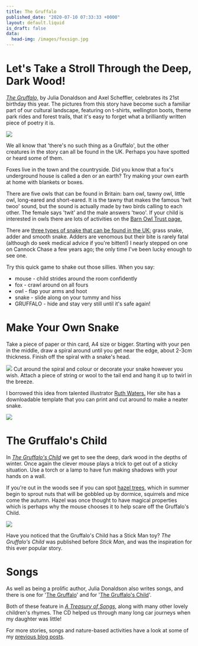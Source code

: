 ```yaml
---
title: The Gruffalo
published_date: "2020-07-10 07:33:33 +0000"
layout: default.liquid
is_draft: false
data:
  head-img: /images/foxsign.jpg
---
```

# Let's Take a Stroll Through the Deep, Dark Wood!

*[The Gruffalo,](https://www.youtube.com/watch?v=kQpmH04n_vA)* by Julia Donaldson and Axel Scheffler, celebrates its 21st birthday this year. The pictures from this story have become such a familiar part of our cultural landscape, featuring on t-shirts, wellington boots, theme park rides and forest trails, that it's easy to forget what a brilliantly written piece of poetry it is. 

![](/images/gruffpuppet.jpg)

We all know that 'there's no such thing as a Gruffalo', but the other creatures in the story can all be found in the UK. Perhaps you have spotted or heard some of them.

Foxes live in the town and the countryside. Did you know that a fox's underground house is called a den or an earth? Try making your own earth at home with blankets or boxes. 

There are five owls that can be found in Britain: barn owl, tawny owl, little owl, long-eared and short-eared. It is the tawny that makes the famous 'twit twoo' sound, but the sound is actually made by two birds calling to each other. The female says 'twit' and the male answers 'twoo'. If your child is interested in owls there are lots of activities on the [Barn Owl Trust page.](https://www.barnowltrust.org.uk/owl-facts-for-kids/)

There are [three types of snake that can be found in the UK:](https://www.wildlifetrusts.org/how-identify/identify-snakes) grass snake, adder and smooth snake. Adders are venomous but their bite is rarely fatal (although do seek medical advice if you're bitten!) I nearly stepped on one on Cannock Chase a few years ago; the only time I've been lucky enough to see one. 

Try this quick game to shake out those sillies. 
When you say:
* mouse - child strides around the room confidently
* fox - crawl around on all fours
* owl - flap your arms and hoot
* snake - slide along on your tummy and hiss 
* GRUFFALO - hide and stay very still until it's safe again!

# Make Your Own Snake
Take a piece of paper or thin card, A4 size or bigger. Starting with your pen in the middle, draw a spiral around until you get near the edge, about 2-3cm thickness. Finish off the spiral with a snake's head. 

![](/images/snaketemplate.jpg)
Cut around the spiral and colour or decorate your snake however you wish. Attach a piece of string or wool to the tail end and hang it up to twirl in the breeze. 

I borrowed this idea from talented illustrator [Ruth Waters.](https://www.ruth-waters.com/getcrafty) Her site has a downloadable template that you can print and cut around to make a neater snake.

![](/images/papersnake.jpg)

# The Gruffalo's Child

In *[The Gruffalo's Child](https://www.youtube.com/watch?v=lgJGgoN9jCM)* we get to see the deep, dark wood in the depths of winter. Once again the clever mouse plays a trick to get out of a sticky situation. Use a torch or a lamp to have fun making shadows with your hands on a wall. 

If you're out in the woods see if you can spot [hazel trees](https://www.woodlandtrust.org.uk/trees-woods-and-wildlife/british-trees/a-z-of-british-trees/hazel/), which in summer begin to sprout nuts that will be gobbled up by dormice, squirrels and mice come the autumn. Hazel was once thought to have magical properties which is perhaps why the mouse chooses it to help scare off the Gruffalo's Child. 

![](/images/gruffchild.jpg)

Have you noticed that the Gruffalo's Child has a Stick Man toy? *The Gruffalo's Child* was published before *Stick Man*, and was the inspiration for this ever popular story. 

# Songs

As well as being a prolific author, Julia Donaldson also writes songs, and there is one for '[The Gruffalo](https://www.youtube.com/watch?v=qCdVP9Qq6HM)' and for '[The Gruffalo's Child](https://www.youtube.com/watch?v=ELidpzKoRxg)'.

Both of these feature in [*A Treasury of Songs*](https://www.juliadonaldson.co.uk/songs.php), along with many other lovely children's rhymes. The CD helped us through many long car journeys when my daughter was little! 

For more stories, songs and nature-based activities have a look at some of my [previous blog posts](https://wildberrywood.co.uk/blog.html).
